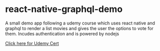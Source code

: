# react-native-graphql-demo
A small demo app following a udemy course which uses react native and graphql to render a list movies and gives the user the options to vote for them. Incudes authentication and is powered by nodejs

[Click here for Udemy Cert](https://github.com/yamadaj2/react-native-graphql-demo/blob/master/assets/react-native-graphql-cert.pdf)
